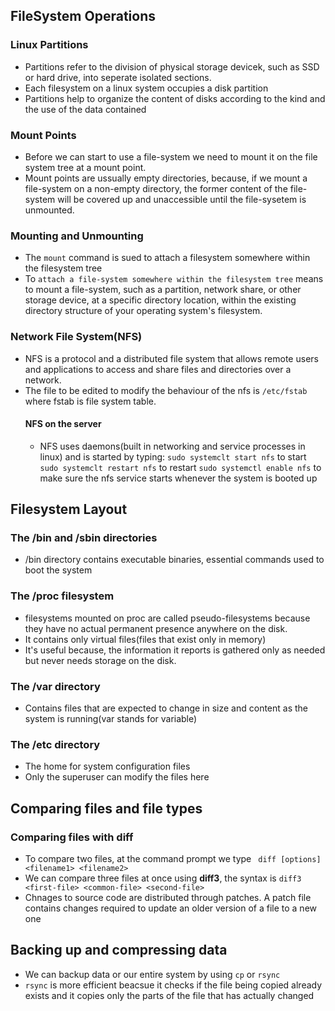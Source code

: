 ## FileSystem Operations
### Linux Partitions
* Partitions refer to the division of physical storage  devicek, such as SSD or hard drive, into
  seperate isolated sections.
* Each filesystem on a linux system occupies a disk partition
* Partitions help to organize the content of disks according to the kind and the use of the data contained

### Mount Points
* Before we can start to use a file-system we need to mount it on the file system tree at a mount point.
* Mount points are ussually empty directories, because, if we mount a file-system on a non-empty
  directory, the former content of the file-system will be covered up and unaccessible until the
  file-sysetem is unmounted.

### Mounting and Unmounting
* The `mount` command is sued to attach a filesystem somewhere within the filesystem tree
* To `attach a file-system somewhere within the filesystem tree` means to mount a file-system,
  such as a partition, network share, or other storage device, at a specific directory location,
  within the existing directory structure of your operating system's filesystem.

### Network File System(NFS)
* NFS is a protocol and a distributed file system that allows remote users and applications
  to access and share files and directories over a network.
* The file to be edited to modify the behaviour of the nfs is `/etc/fstab` where fstab is 
  file system table.
  #### NFS on the server
  * NFS uses daemons(built in networking and service processes in linux) and is started by
    typing: 
    `sudo systemclt start nfs` to start
    `sudo systemclt restart nfs` to restart
    `sudo systemctl enable nfs` to make sure the nfs service starts whenever the system is booted up

## Filesystem Layout
### The /bin and /sbin directories
* /bin directory contains executable binaries, essential commands used to boot the system

### The /proc filesystem
* filesystems mounted on proc are called pseudo-filesystems because they have no actual permanent 
  presence anywhere on the disk.
* It contains only virtual files(files that exist only in memory)
* It's useful because, the information it reports is gathered only as needed but never needs
  storage on the disk.

### The /var directory
* Contains files that are expected to change in size and content as the system is running(var stands for variable)

### The /etc directory
* The home for system configuration files
* Only the superuser can modify the files here

## Comparing files and file types
### Comparing files with diff
* To compare two files, at the command prompt we type
  ` diff [options] <filename1> <filename2>`
* We can compare three files at once using **diff3**, the syntax is 
  `diff3 <first-file> <common-file> <second-file>`
* Chnages to source code are distributed through patches. A patch file contains changes required to update an
  older version of a file to a new one 

## Backing up and compressing data
* We can backup data or our entire system by using `cp` or `rsync`
* `rsync` is more efficient beacsue it checks if the file being copied already exists and it copies only 
  the parts of the file that has actually changed
